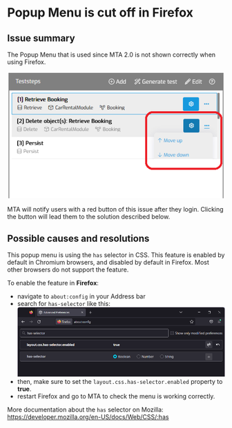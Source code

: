 # Popup Menu is cut off in Firefox 

## Issue summary

The Popup Menu that is used since MTA 2.0 is not shown correctly when using Firefox.

![Popup Menu cut off](menu-firefox.png)

MTA will notify users with a red button of this issue after they login. Clicking the button will lead them to the solution described below.


## Possible causes and resolutions

This popup menu is using the `has` selector in CSS.
This feature is enabled by default in Chromium browsers, and disabled by default in Firefox.
Most other browsers do not support the feature.

To enable the feature in **Firefox**: 
- navigate to `about:config` in your Address bar
- search for `has-selector` like this:
 ![Has selector](has-selector.png)
- then, make sure to set the `layout.css.has-selector.enabled` property to **true**.
- restart Firefox and go to MTA to check the menu is working correctly.


More documentation about the `has` selector on Mozilla: https://developer.mozilla.org/en-US/docs/Web/CSS/:has